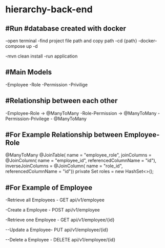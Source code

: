 # hierarchy-back-end

#Run
#database created with docker
---

-open terminal
-find project file path and copy path
-cd {path}
-docker-compose up -d


-mvn clean install
-run application


#Main Models
---
-Employee
-Role
-Permission
-Privilige

#Relationship between each other
---
-Employee-Role -> @ManyToMany
-Role-Permission -> @ManyToMany
-Permission-Privilege - @ManyToMany

#For Example Relationship between Employee-Role
---

  @ManyToMany
    @JoinTable(
            name = "employee_role",
            joinColumns = @JoinColumn(
                    name = "employee_id", referencedColumnName = "id"),
            inverseJoinColumns = @JoinColumn(
                    name = "role_id", referencedColumnName = "id"))
    private Set<Role> roles = new HashSet<>();

#For Example of Employee
---

-Retrieve all Employees - GET api/v1/employee

-Create a Employee - POST api/v1/employee

-Retrieve one Employee - GET api/v1/employee/{id}

--Update a Employee- PUT api/v1/employee/{id}

--Delete a Employee - DELETE api/v1/employee/{id} 




